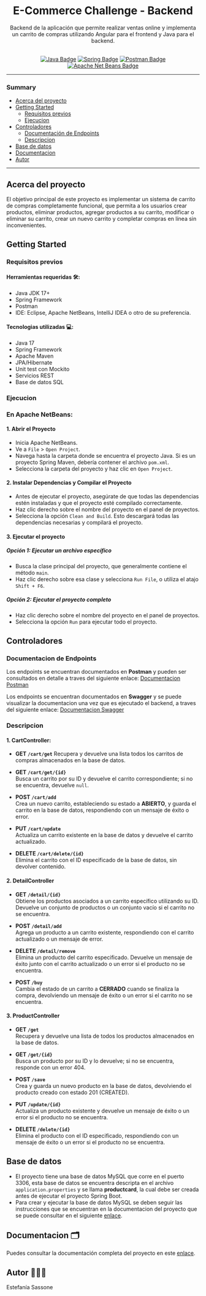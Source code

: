 <h1  align="center"> E-Commerce Challenge - Backend </h1>

<div align="center"> Backend de la aplicación que permite realizar ventas online y implementa un carrito de compras utilizando Angular para el frontend y Java para el backend. </div> &nbsp;

<p align="center">
  <a href="https://www.oracle.com/java/">
    <img src="https://badgen.net/badge/language/java/red" alt="Java Badge"/></a>
  <a href="https://spring.io/">
    <img src="https://badgen.net/badge/framework/spring/green" alt="Spring Badge"/></a>
   <a href="https://www.postman.com/">
    <img src="https://badgen.net/badge/framework/postman/orange" alt="Postman Badge"/></a>
  <a href="https://www.postman.com/">
    <img src="https://badgen.net/badge/framework/netBeans/pink" alt="Apache Net Beans Badge"/></a>
</p>

---

### Summary

- [Acerca del proyecto](#acerca-del-proyecto)
- [Getting Started](#getting-started)
  - [Requisitos previos](#requisitos-previos)
  - [Ejecucion](#ejecucion)
- [Controladores](#controladores)
  - [Documentación de Endpoints](#documentacion-de-endpoints)
  - [Descripcion](#descripcion)
- [Base de datos](#base-de-datos)
- [Documentacion](#documentacion)
- [Autor](#autor)

---

## Acerca del proyecto
El objetivo principal de este proyecto es implementar un sistema de carrito de compras completamente funcional, que permita a los usuarios crear productos, eliminar productos, agregar productos a su carrito, modificar o eliminar su carrito, crear un nuevo carrito y completar compras en línea sin inconvenientes.

## Getting Started

### Requisitos previos

#### Herramientas requeridas 🛠:
- Java JDK 17+
- Spring Framework
- Postman
- IDE: Eclipse, Apache NetBeans, IntelliJ IDEA o otro de su preferencia.

#### Tecnologias utilizadas 💻:
- Java 17
- Spring Framework
- Apache Maven
- JPA/Hibernate
- Unit test con Mockito
- Servicios REST
- Base de datos SQL

### Ejecucion
### En Apache NetBeans:

#### 1. Abrir el Proyecto
- Inicia Apache NetBeans.
- Ve a `File` > `Open Project`.
- Navega hasta la carpeta donde se encuentra el proyecto Java. Si es un proyecto Spring Maven, debería contener el archivo `pom.xml`.
- Selecciona la carpeta del proyecto y haz clic en `Open Project`.

#### 2. Instalar Dependencias y Compilar el Proyecto
- Antes de ejecutar el proyecto, asegúrate de que todas las dependencias estén instaladas y que el proyecto esté compilado correctamente.
- Haz clic derecho sobre el nombre del proyecto en el panel de proyectos.
- Selecciona la opción `Clean and Build`. Esto descargará todas las dependencias necesarias y compilará el proyecto.

#### 3. Ejecutar el proyecto

##### Opción 1: Ejecutar un archivo específico
- Busca la clase principal del proyecto, que generalmente contiene el método `main`.
- Haz clic derecho sobre esa clase y selecciona `Run File`, o utiliza el atajo `Shift + F6`.

##### Opción 2: Ejecutar el proyecto completo
- Haz clic derecho sobre el nombre del proyecto en el panel de proyectos.
- Selecciona la opción `Run` para ejecutar todo el proyecto.


## Controladores

### Documentacion de Endpoints
Los endpoints se encuentran documentados en **Postman** y pueden ser consultados en detalle a traves del siguiente enlace: [Documentacion Postman](https://documenter.getpostman.com/view/13720417/2sAXqy2Jmo)

Los endpoints se encuentran documentados en **Swagger** y se puede visualizar la documentacion una vez que es ejecutado el backend, a traves del siguiente enlace: [Documentacion Swagger](http://localhost:8080/swagger-ui/index.html#/)

### Descripcion

#### 1. CartController:
- **GET `/cart/get`** 
  Recupera y devuelve una lista todos los carritos de compras almacenados en la base de datos.

- **GET `/cart/get/{id}`**  
  Busca un carrito por su ID y devuelve el carrito correspondiente; si no se encuentra, devuelve `null`.

- **POST `/cart/add`**  
  Crea un nuevo carrito, estableciendo su estado a **ABIERTO**, y guarda el carrito en la base de datos, respondiendo con un mensaje de éxito o error.

- **PUT `/cart/update`**  
  Actualiza un carrito existente en la base de datos y devuelve el carrito actualizado.

- **DELETE `/cart/delete/{id}`**  
  Elimina el carrito con el ID especificado de la base de datos, sin devolver contenido.


#### 2. DetailController

- **GET `/detail/{id}`**  
  Obtiene los productos asociados a un carrito específico utilizando su ID. Devuelve un conjunto de productos o un conjunto vacío si el carrito no se encuentra.

- **POST `/detail/add`**  
  Agrega un producto a un carrito existente, respondiendo con el carrito actualizado o un mensaje de error.

- **DELETE `/detail/remove`**  
  Elimina un producto del carrito especificado. Devuelve un mensaje de éxito junto con el carrito actualizado o un error si el producto no se encuentra.

- **POST `/buy`**  
  Cambia el estado de un carrito a **CERRADO** cuando se finaliza la compra, devolviendo un mensaje de éxito o un error si el carrito no se encuentra.

#### 3. ProductController

- **GET `/get`**  
  Recupera y devuelve una lista de todos los productos almacenados en la base de datos.

- **GET `/get/{id}`**  
  Busca un producto por su ID y lo devuelve; si no se encuentra, responde con un error 404.

- **POST `/save`**  
  Crea y guarda un nuevo producto en la base de datos, devolviendo el producto creado con estado 201 (CREATED).

- **PUT `/update/{id}`**  
  Actualiza un producto existente y devuelve un mensaje de éxito o un error si el producto no se encuentra.

- **DELETE `/delete/{id}`**  
  Elimina el producto con el ID especificado, respondiendo con un mensaje de éxito o un error si el producto no se encuentra.


## Base de datos

- El proyecto tiene una base de datos MySQL que corre en el puerto 3306, esta base de datos se encuentra descripta en el archivo `application.properties` y se llama **productcard**, la cual debe ser creada antes de ejecutar el proyecto Spring Boot.
- Para crear y ejecutar la base de datos MySQL se deben seguir las instrucciones que se encuentran en la documentacion del proyecto que se puede consultar en el siguiente [enlace](https://docs.google.com/document/d/1MX4d5Cg2YuwSd9SPIqJOvRyBcUSvnwul8-zbhCcWmPA/edit?usp=sharing).

## Documentacion 🗂

Puedes consultar la documentación completa del proyecto en este [enlace](https://docs.google.com/document/d/1MX4d5Cg2YuwSd9SPIqJOvRyBcUSvnwul8-zbhCcWmPA/edit?usp=sharing).

## Autor 👩🏻‍💻

Estefanía Sassone
